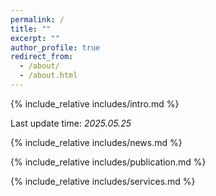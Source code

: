 ```yaml
---
permalink: /
title: ""
excerpt: ""
author_profile: true
redirect_from: 
  - /about/
  - /about.html
---
```


<span class='anchor' id='about-me'></span>
{% include_relative includes/intro.md %}

Last update time: *2025.05.25*

{% include_relative includes/news.md %}

{% include_relative includes/publication.md %}

{% include_relative includes/services.md %}
